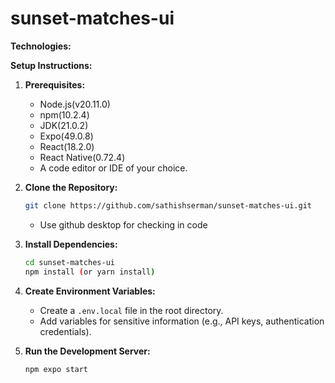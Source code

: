 # sunset-matches-ui

**Technologies:**

**Setup Instructions:**

1. **Prerequisites:**
    - Node.js(v20.11.0)
    - npm(10.2.4)
    - JDK(21.0.2)
    - Expo(49.0.8)
    - React(18.2.0)
    - React Native(0.72.4)
    - A code editor or IDE of your choice.
2. **Clone the Repository:**
    ```bash
    git clone https://github.com/sathishserman/sunset-matches-ui.git
    ```
    - Use github desktop for checking in code 

3. **Install Dependencies:**
    ```bash
    cd sunset-matches-ui
    npm install (or yarn install)
    ```
4. **Create Environment Variables:**
    - Create a `.env.local` file in the root directory.
    - Add variables for sensitive information (e.g., API keys, authentication credentials).
5. **Run the Development Server:**
    ```bash
    npm expo start
    ```